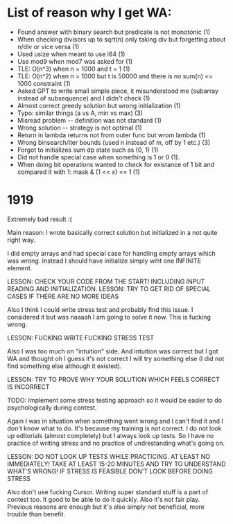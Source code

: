 # List of reason why I get WA:
* Found answer with binary search but predicate is not monotonic (1)
* When checking divisors up to sqrt(n) only taking div but forgetting about n/div or vice versa (1) 
* Used usize when meant to use i64 (1)
* Use mod9 when mod7 was asked for (1)
* TLE: O(n^3) when n = 1000 and t = 1 (1)
* TLE: O(n^2) when n = 1000 but t is 50000 and there is no sum(n) <= 1000 constraint (1)
* Asked GPT to write small simple piece, it misunderstood me (subarray instead of subsequence) and I didn't check (1)
* Almost correct greedy solution but wrong initialization (1)
* Typo: similar things (a vs A, min vs max) (3)
* Misread problem -- definition was not standard (1)
* Wrong solution -- strategy is not optimal (1)
* Return in lambda returns not from outer func but wrom lambda (1)
* Wrong binsearch/iter bounds (used n instead of m, off by 1 etc.) (3)
* Forgot to initializes sum dp state such as (0, 1) (1)
* Did not handle special case when something is 1 or 0 (1).
* When doing bit operations wanted to check for existance of 1 bit and compared it with 1: mask & (1 << x) == 1 (1)


# 1919
Extremely bad result :(

Main reason: I wrote basically correct solution but initialized in a not quite right way.

I did empty arrays and had special case for handling empty arrays which was wrong. Instead I should have initialize simply wiht one INFINITE element. 

LESSON: CHECK YOUR CODE FROM THE START! INCLUDING INPUT READING AND INITIALIZATION.
LESSON: TRY TO GET RID OF SPECIAL CASES IF THERE ARE NO MORE IDEAS

Also I think I could write stress test and probably find this issue. I considered it but was naaaah I am going to solve it now. This is fucking wrong.

LESSON: FUCKING WRITE FUCKING STRESS TEST

Also I was too much on "intuition" side. And intuition was correct but I got WA and thought oh I guess it's not correct I will try something else (I did not find something else although it existed).

LESSON: TRY TO PROVE WHY YOUR SOLUTION WHICH FEELS CORRECT IS INCORRECT

TODO: Implement some stress testing approach so it would be easier to do psychologically during contest.

Again I was in situation when something went wrong and I can't find it and I don't know what to do. It's because my training is not correct. I do not look up editorials (almost completely) but I always look up tests. So I have no practice of writing stress and no practice of undrestanding what's going on.

LESSON: DO NOT LOOK UP TESTS WHILE PRACTICING. AT LEAST NO IMMEDIATELY! TAKE AT LEAST 15-20 MINUTES AND TRY TO UNDERSTAND WHAT'S WRONG! IF STRESS IS FEASIBLE DON'T LOOK BEFORE DOING STRESS

Also don't use fucking Cursor. Writing super standard stuff is a part of contest too. It good to be able to do it quickly. Also it's not fair play. Previous reasons are enough but it's also simply not beneficial, more trouble than benefit.

